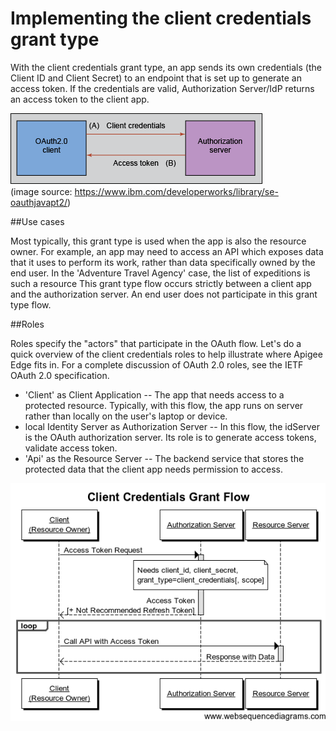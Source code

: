 
# Implementing the client credentials grant type
With the client credentials grant type, an app sends its own credentials (the Client ID and Client Secret) to an endpoint that is set up to generate an access token. 
If the credentials are valid, Authorization Server/IdP returns an access token to the client app.



![client_credentials](/Clients/1.client_credentials/image001.png)
<br/>(image source: https://www.ibm.com/developerworks/library/se-oauthjavapt2/)

##Use cases

Most typically, this grant type is used when the app is also the resource owner. 
For example, an app may need to access an API which exposes data that it uses to perform its work, rather than data specifically owned by the end user.
In the 'Adventure Travel Agency' case, the list of expeditions is such a resource
This grant type flow occurs strictly between a client app and the authorization server. An end user does not participate in this grant type flow.

##Roles

Roles specify the "actors" that participate in the OAuth flow. Let's do a quick overview of the client credentials roles to help illustrate where Apigee Edge fits in. For a complete discussion of OAuth 2.0 roles, see the IETF OAuth 2.0 specification. 

* 'Client' as Client Application -- The app that needs access to a protected resource. Typically, with this flow, the app runs on server rather than locally on the user's laptop or device.
* local Identity Server as Authorization Server -- In this flow, the idServer is the OAuth authorization server. Its role is to generate access tokens, validate access token.
* 'Api' as the Resource Server -- The backend service that stores the protected data that the client app needs permission to access. 

![client_credentials](/Clients/1.client_credentials/client_credentials_flow.png)
